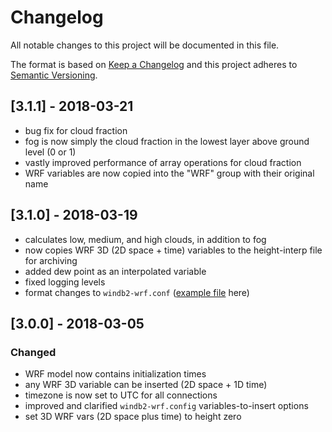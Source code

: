 # Changelog
All notable changes to this project will be documented in this file.

The format is based on [Keep a Changelog](http://keepachangelog.com/en/1.0.0/)
and this project adheres to [Semantic Versioning](http://semver.org/spec/v2.0.0.html).

## [3.1.1] - 2018-03-21
* bug fix for cloud fraction
* fog is now simply the cloud fraction in the lowest layer above ground level (0 or 1)
* vastly improved performance of array operations for cloud fraction
* WRF variables are now copied into the "WRF" group with their original name

## [3.1.0] - 2018-03-19 
* calculates low, medium, and high clouds, in addition to fog
* now copies WRF 3D (2D space + time) variables to the height-interp file for archiving
* added dew point as an interpolated variable
* fixed logging levels
* format changes to `windb2-wrf.conf` ([example file](https://github.com/sailorsenergy/windb2/blob/master/config/windb2-wrf.conf) here)

## [3.0.0] - 2018-03-05
### Changed
* WRF model now contains initialization times
* any WRF 3D variable can be inserted (2D space + 1D time)
* timezone is now set to UTC for all connections
* improved and clarified `windb2-wrf.config` variables-to-insert options
* set 3D WRF vars (2D space plus time) to height zero
